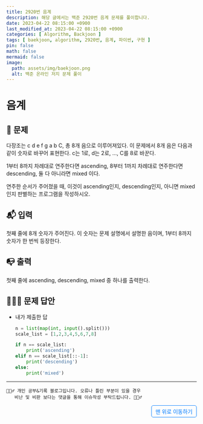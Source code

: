 ```yaml
---
title: 2920번 음계
description: 해당 글에서는 백준 2920번 음계 문제를 풀이합니다.
date: 2023-04-22 08:15:00 +0900
last_modified_at: 2023-04-22 08:15:00 +0900
categories: [ Algorithm, Backjoon ]
tags: [ baekjoon, algorithm, 2920번, 음계, 파이썬, 구현 ]
pin: false
math: false
mermaid: false
image:
  path: assets/img/baekjoon.png
  alt: 백준 온라인 저지 문제 풀이
---
```

    
# 음계
## 📃 문제
다장조는 c d e f g a b C, 총 8개 음으로 이루어져있다. 이 문제에서 8개 음은 다음과 같이 숫자로 바꾸어 표현한다. c는 1로, d는 2로, ..., C를 8로 바꾼다.

1부터 8까지 차례대로 연주한다면 ascending, 8부터 1까지 차례대로 연주한다면 descending, 둘 다 아니라면 mixed 이다.

연주한 순서가 주어졌을 때, 이것이 ascending인지, descending인지, 아니면 mixed인지 판별하는 프로그램을 작성하시오.

## 📬 입력
첫째 줄에 8개 숫자가 주어진다. 이 숫자는 문제 설명에서 설명한 음이며, 1부터 8까지 숫자가 한 번씩 등장한다.

## 📭 출력
첫째 줄에 ascending, descending, mixed 중 하나를 출력한다.

## 🙆🏻‍♂️ 문제 답안

- 내가 제출한 답
    ```python
    n = list(map(int, input().split()))
    scale_list = [1,2,3,4,5,6,7,8]

    if n == scale_list:
        print('ascending')
    elif n == scale_list[::-1]:
        print('descending')
    else:
        print('mixed')
    ``` 


***

    🙋🏻‍♂️ 개인 공부&기록 블로그입니다. 오류나 틀린 부분이 있을 경우 
       비난 및 비판 보다는 댓글을 통해 이슈작성 부탁드립니다. 🙋🏻‍♂️

<a href="#" style="display: inline-block; padding: 5px 10px; color: #007bff; text-decoration: none; border: 0.5px solid #007bff; border-radius: 5px; float: right;">맨 위로 이동하기</a>